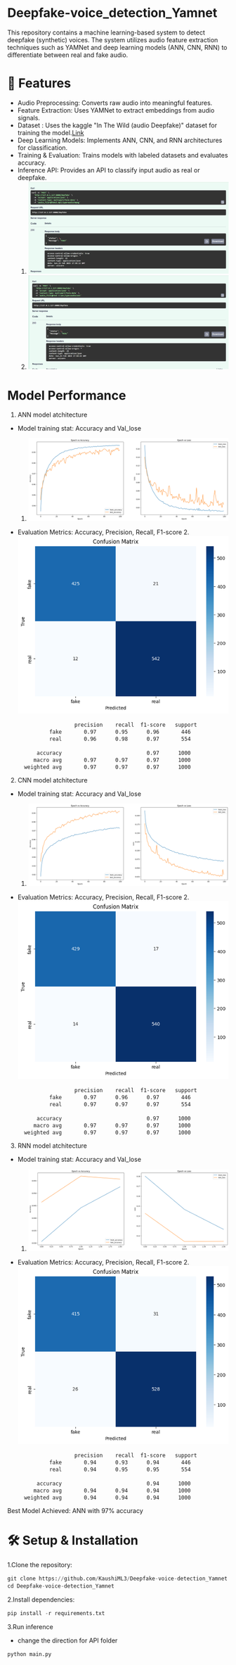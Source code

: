 # Deepfake-voice_detection_Yamnet
This repository contains a machine learning-based system to detect deepfake (synthetic) voices. The system utilizes audio feature extraction techniques such as YAMNet and deep learning models (ANN, CNN, RNN) to differentiate between real and fake audio.

# 🚀 Features
- Audio Preprocessing: Converts raw audio into meaningful features.
- Feature Extraction: Uses YAMNet to extract embeddings from audio signals.
- Dataset : Uses the kaggle "In The Wild (audio Deepfake)" dataset for training the model.[Link](https://www.kaggle.com/datasets/abdallamohamed312/in-the-wild-audio-deepfake)
- Deep Learning Models: Implements ANN, CNN, and RNN architectures for classification.
- Training & Evaluation: Trains models with labeled datasets and evaluates accuracy.
- Inference API: Provides an API to classify input audio as real or deepfake.
    1. ![image](https://github.com/KaushiML3/Deepfake-voice-detection_Yamnet/blob/main/src_img/Screenshot%20(97).png)
    2. ![image](https://github.com/KaushiML3/Deepfake-voice-detection_Yamnet/blob/main/src_img/Screenshot%20(98).png)

# Model Performance

1. ANN model atchitecture
- Model training stat: Accuracy and Val_lose
    1. ![image](https://github.com/KaushiML3/Deepfake-voice-detection_Yamnet/blob/main/src_img/ann%20s.png)
- Evaluation Metrics: Accuracy, Precision, Recall, F1-score
    2. ![image](https://github.com/KaushiML3/Deepfake-voice-detection_Yamnet/blob/main/src_img/ann%20c.png)
  
                        precision    recall  f1-score   support
                fake       0.97      0.95      0.96       446
                real       0.96      0.98      0.97       554

            accuracy                           0.97      1000
           macro avg       0.97      0.97      0.97      1000
        weighted avg       0.97      0.97      0.97      1000


2. CNN model atchitecture
- Model training stat: Accuracy and Val_lose
    1. ![image](https://github.com/KaushiML3/Deepfake-voice-detection_Yamnet/blob/main/src_img/cnn%20s.png)
- Evaluation Metrics: Accuracy, Precision, Recall, F1-score
    2. ![image](https://github.com/KaushiML3/Deepfake-voice-detection_Yamnet/blob/main/src_img/cnn%20c.png)
  
                        precision    recall  f1-score   support
                fake       0.97      0.96      0.97       446
                real       0.97      0.97      0.97       554

            accuracy                           0.97      1000
           macro avg       0.97      0.97      0.97      1000
        weighted avg       0.97      0.97      0.97      1000


3. RNN model atchitecture
- Model training stat: Accuracy and Val_lose
    1. ![image](https://github.com/KaushiML3/Deepfake-voice-detection_Yamnet/blob/main/src_img/rnn%20s.png)
- Evaluation Metrics: Accuracy, Precision, Recall, F1-score
    2. ![image](https://github.com/KaushiML3/Deepfake-voice-detection_Yamnet/blob/main/src_img/rnn%20c.png)
  
                        precision    recall  f1-score   support
                fake       0.94      0.93      0.94       446
                real       0.94      0.95      0.95       554

            accuracy                           0.94      1000
           macro avg       0.94      0.94      0.94      1000
        weighted avg       0.94      0.94      0.94      1000

Best Model Achieved: ANN with 97% accuracy


# 🛠️ Setup & Installation

1.Clone the repository:
```python
git clone https://github.com/KaushiML3/Deepfake-voice-detection_Yamnet.git
cd Deepfake-voice-detection_Yamnet
```

2.Install dependencies:
```python
pip install -r requirements.txt

```

3.Run inference
- change the direction for API folder
```python
python main.py

```
